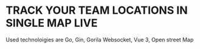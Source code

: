 # TRACK YOUR TEAM LOCATIONS IN SINGLE MAP LIVE

Used technoloigies are Go, Gin, Gorila Websocket, Vue 3, Open street Map